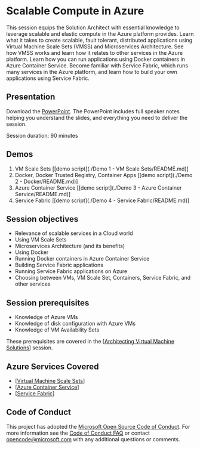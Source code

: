 # Scalable Compute in Azure
This session equips the Solution Architect with essential knowledge to leverage scalable and elastic compute in the Azure platform provides.
Learn what it takes to create scalable, fault tolerant, distributed applications using Virtual Machine Scale Sets (VMSS) and Microservices Architecture.
See how VMSS works and learn how it relates to other services in the Azure platform.
Learn how you can run applications using Docker containers in Azure Container Service.
Become familiar with Service Fabric, which runs many services in the Azure platform, and learn how to build your own applications using Service Fabric.

## Presentation
Download the [PowerPoint](Azure%20Scalabale%20Compute.pptx).
The PowerPoint includes full speaker notes helping you understand the slides, and everything you need to deliver the session.

Session duration: 90 minutes

## Demos
1. VM Scale Sets [[demo script](./Demo 1 - VM Scale Sets/README.md)]
2. Docker, Docker Trusted Registry, Container Apps [[demo script](./Demo 2 - Docker/README.md)]
3. Azure Container Service [[demo script](./Demo 3 - Azure Container Service/README.md)]
4. Service Fabric [[demo script](./Demo 4 - Service Fabric/README.md)]

## Session objectives
- Relevance of scalable services in a Cloud world
- Using VM Scale Sets
- Microservices Architecture (and its benefits)
- Using Docker
- Running Docker containers in Azure Container Service
- Building Service Fabric applications
- Running Service Fabric applications on Azure
- Choosing between VMs, VM Scale Set, Containers, Service Fabric, and other services

## Session prerequisites 
- Knowledge of Azure VMs
- Knowledge of disk configuration with Azure VMs
- Knowledge of VM Availability Sets

These prerequisites  are covered in the [[Architecting Virtual Machine Solutions](https://github.com/GSIAzureCOE/Virtual-Machine-Solutions)] session.

## Azure Services Covered
- [[Virtual Machine Scale Sets](https://azure.microsoft.com/en-us/documentation/services/virtual-machine-scale-sets/)]
- [[Azure Container Service](https://azure.microsoft.com/en-us/services/container-service/)]
- [[Service Fabric](https://azure.microsoft.com/en-us/documentation/services/service-fabric/)]

## Code of Conduct
This project has adopted the [Microsoft Open Source Code of Conduct](https://opensource.microsoft.com/codeofconduct/). For more information see the [Code of Conduct FAQ](https://opensource.microsoft.com/codeofconduct/faq/) or contact [opencode@microsoft.com](mailto:opencode@microsoft.com) with any additional questions or comments.
